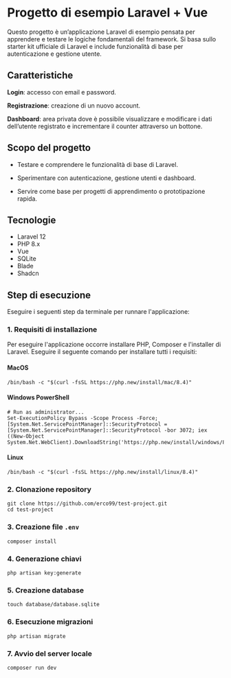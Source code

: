 # Progetto di esempio Laravel + Vue
Questo progetto è un’applicazione Laravel di esempio pensata per apprendere e testare le logiche fondamentali del framework.
Si basa sullo starter kit ufficiale di Laravel e include funzionalità di base per autenticazione e gestione utente.

## Caratteristiche

**Login**: accesso con email e password.

**Registrazione**: creazione di un nuovo account.

**Dashboard**: area privata dove è possibile visualizzare e modificare i dati dell’utente registrato e incrementare il counter attraverso un bottone.

## Scopo del progetto

- Testare e comprendere le funzionalità di base di Laravel.

- Sperimentare con autenticazione, gestione utenti e dashboard.

- Servire come base per progetti di apprendimento o prototipazione rapida.

## Tecnologie

- Laravel 12
- PHP 8.x
- Vue
- SQLite
- Blade
- Shadcn

## Step di esecuzione
Eseguire i seguenti step da terminale per runnare l'applicazione:

### 1. Requisiti di installazione
Per eseguire l'applicazione occorre installare PHP, Composer e l'installer di Laravel. Eseguire il seguente comando per installare tutti i requisiti:
#### MacOS
``` 
/bin/bash -c "$(curl -fsSL https://php.new/install/mac/8.4)"
```

#### Windows PowerShell
```
# Run as administrator...
Set-ExecutionPolicy Bypass -Scope Process -Force; [System.Net.ServicePointManager]::SecurityProtocol = [System.Net.ServicePointManager]::SecurityProtocol -bor 3072; iex ((New-Object System.Net.WebClient).DownloadString('https://php.new/install/windows/8.4'))
```
#### Linux
```
/bin/bash -c "$(curl -fsSL https://php.new/install/linux/8.4)"
```

### 2. Clonazione repository
```
git clone https://github.com/erco99/test-project.git
cd test-project
```

### 3. Creazione file `.env`
```
composer install
```

### 4. Generazione chiavi
```
php artisan key:generate
```

### 5. Creazione database
```
touch database/database.sqlite
```

### 6. Esecuzione migrazioni
```
php artisan migrate
```

### 7. Avvio del server locale
```
composer run dev
```

